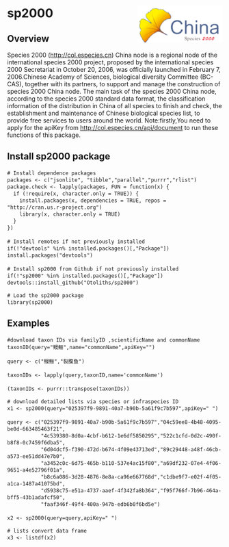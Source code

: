 <!-- README.md is generated from README.Rmd. Please edit that file -->

# sp2000 <img src="man/figures/logo.png" align="right" width="200" />

## Overview

Species 2000 (http://col.especies.cn) China node is a regional node of the international species 2000 project, proposed by the international species 2000 Secretariat in October 20, 2006, was officially launched in February 7, 2006.Chinese Academy of Sciences, biological diversity Committee (BC-CAS), together with its partners, to support and manage the construction of species 2000 China node. The main task of the species 2000 China node, according to the species 2000 standard data format, the classification information of the distribution in China of all species to finish and check, the establishment and maintenance of Chinese biological species list, to provide free services to users around the world. Note:firstly,You need to apply for the apiKey from http://col.especies.cn/api/document to run these functions of this package.



## Install sp2000 package

```{r , eval=F}
# Install dependence packages
packages <- c("jsonlite", "tibble","parallel","purrr","rlist")
package.check <- lapply(packages, FUN = function(x) {
  if (!require(x, character.only = TRUE)) {
    install.packages(x, dependencies = TRUE, repos = "http://cran.us.r-project.org")
    library(x, character.only = TRUE)
  }
})

# Install remotes if not previously installed
if(!"devtools" %in% installed.packages()[,"Package"]) install.packages("devtools")

# Install sp2000 from Github if not previously installed
if(!"sp2000" %in% installed.packages()[,"Package"]) devtools::install_github("Otoliths/sp2000")
```

```{r , eval=F}
# Load the sp2000 package
library(sp2000)
```


## Examples

```{r , eval=F}
#download taxon IDs via familyID ,scientificName and commonName
taxonID(query="鳗鲡",name="commonName",apiKey="")

query <- c("鳗鲡","裂腹鱼")

taxonIDs <- lapply(query,taxonID,name='commonName')

(taxonIDs <- purrr::transpose(taxonIDs))
```

```{r , eval=F}
# download detailed lists via species or infraspecies ID
x1 <- sp2000(query="025397f9-9891-40a7-b90b-5a61f9c7b597",apiKey=" ")

query <- c("025397f9-9891-40a7-b90b-5a61f9c7b597","04c59ee8-4b48-4095-be0d-663485463f21",
           "4c539380-8d0a-4cbf-b612-1e6df5850295","522c1cfd-0d2c-490f-b8f8-0c7459f6dba5",
           "6d04dcf5-f390-472d-b674-4f09e43713ed","89c29448-a48f-46cb-a573-ee51dd47e7b0",
           "a3452c0c-6d75-465b-b110-537e4ac15f80","a69df232-07e4-4f06-9651-a4e52796f01a",
           "b8c6a086-3d28-4876-8e8a-ca96e667768d","c1dbe9f7-e02f-4f05-a1ca-1487a41075bd",
           "d5938c75-e51a-4737-aaef-4f342fa8b364","f95f766f-7b96-464a-bff5-43b1adafcf50",
           "faaf346f-49f4-400a-947b-edb6b0f6bd5e")
           
x2 <- sp2000(query=query,apiKey=" ")
```

```{r , eval=F}
# lists convert data frame
x3 <- listdf(x2)
```
